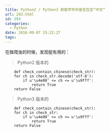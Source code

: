 ```yaml
---
title: Python2 / Python3 获取字符中是否包含“中文”
url: 293.html
id: 293
categories:
  - Python
date: 2016-09-07 15:22:27
tags:
---
```


在做爬虫的时候，发现挺有用的：

> Python2 版本的

        def check_contain_chinese(check_str):
        for ch in check_str.decode('utf-8'):
            if u'\u4e00' <= ch <= u'\u9fff':
                return True
        return False
    

> Python3 版本的

        def check_contain_chinese(check_str):
        for ch in check_str:
            if u'\u4e00' <= ch <= u'\u9fff':
                return True
        return False